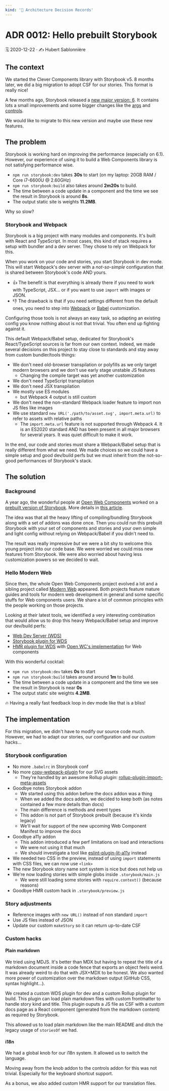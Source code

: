```yaml
---
kind: '📌 Architecture Decision Records'
---
```


# ADR 0012: Hello prebuilt Storybook

🗓️ 2020-12-22 · ✍️ Hubert Sablonnière

## The context

We started the Clever Components library with Storybook v5.
8 months later, we did a big migration to adopt CSF for our stories.
This format is really nice!

A few months ago, Storybook released a [new major version: 6](https://medium.com/storybookjs/storybook-6-0-1e14a2071000).
It contains lots a small improvements and some bigger changes like the [args](https://medium.com/storybookjs/introducing-storybook-args-2dadcdb777cc) and [controls](https://medium.com/storybookjs/storybook-controls-ce82af93e430).

We would like to migrate to this new version and maybe use these new features.

## The problem

Storybook is working hard on improving the performance (especially on 6.1).
However, our experience of using it to build a Web Components library is not satisfying performance wise.

* `npm run storybook:dev` takes **30s** to start (on my laptop: 20GB RAM / Core i7-6600U @ 2.60GHz)
* `npm run storybook:build` also takes around **2m20s** to build.
* The time between a code update in a component and the time we see the result in Storybook is around **8s**.
* The output static site is weights **11.2MB**.

Why so slow?

### Storybook and Webpack

Storybook is a big project with many modules and components.
It's built with React and TypeScript.
In most cases, this kind of stack requires a setup with bundler and a dev server.
They chose to rely on Webpack for this.

When you work on your code and stories, you start Storybook in dev mode.
This will start Webpack's dev server with a _not-so-simple_ configuration that is shared between Storybook's code AND yours.

* 👍 The benefit is that everything is already there if you need to work with TypeScript, JSX... or if you want to use `import` with images or JSON.
* 👎 The drawback is that if you need settings different from the default ones, you need to step into [Webpack](https://storybook.js.org/docs/react/configure/webpack#extending-storybooks-webpack-config) or [Babel](https://storybook.js.org/docs/react/configure/babel) customization.

Configuring those tools is not always an easy task, so adapting an existing config you know nothing about is not that trivial.
You often end up fighting against it.

This default Webpack/Babel setup, dedicated for Storybook's React/TypeScript sources is far from our own context.
Indeed, we made several decisions on this project to stay close to standards and stay away from custom bundler/tools things:

* We don't need old-browser transpilation or polyfills as we only target modern browsers and we don't use early stage unstable JS features
  * Changing the compile target was yet another customization
* We don't need TypeScript transpilation
* We don't need JSX transpilation
* We mostly use ES modules
  * but Webpack 4 output is still custom
* We don't need the non-standard Webpack loader feature to import non JS files like images
* We use standard `new URL('./path/to/asset.svg', import.meta.url)` to refer to assets with relative paths
  * The `import.meta.url` feature is not supported through Webpack 4. It is an ES2020 standard AND has been present in all major browsers for several years. It was quiet difficult to make it work.

In the end, our code and stories must share a Webpack/Babel setup that is really different from what we need.
We made choices so we could have a simple setup and good dev/build perfs but we must inherit from the not-so-good performances of Storybook's stack.

## The solution

### Background

A year ago, the wonderful people at [Open Web Components](https://open-wc.org/) worked on a [prebuilt version of Storybook](https://www.npmjs.com/package/@open-wc/storybook-prebuilt).
More details in [this article](https://dev.to/open-wc/storybook-for-web-components-on-steroids-4h29).

The idea was that all the heavy lifting of compiling/bundling Storybook along with a set of addons was done once.
Then you could run this prebuilt Storybook with your set of components and stories and your own simple and light config without relying on Webpack/Babel if you didn't need to.

The result was really impressive _but_ we were a bit shy to welcome this young project into our code base.
We were worried we could miss new features from Storybook.
We were also worried about having less customization powers so we decided to wait.

### Hello Modern Web

Since then, the whole Open Web Components project evolved a lot and a sibling project called [Modern Web](https://modern-web.dev/) appeared.
Both projects feature mature guides and tools for modern web development in general and some specific stuffs for Web components users.
We share a lot of common principles with the people working on those projects.

Looking at their latest tools, we identified a very interesting combination that would allow us to drop this heavy Webpack/Babel setup and improve our dev/build perfs:

* [Web Dev Server (WDS)](https://modern-web.dev/docs/dev-server/overview/)
* [Storybook plugin for WDS](https://modern-web.dev/docs/dev-server/plugins/storybook/)
* [HMR plugin for WDS](https://modern-web.dev/docs/dev-server/plugins/hmr/) with [Open WC's implementation](https://open-wc.org/docs/development/hot-module-replacement/#installation) for Web components

With this wonderful cocktail:

* `npm run storybook:dev` takes **0s** to start
* `npm run storybook:build` takes around around **1m** to build.
* The time between a code update in a component and the time we see the result in Storybook is near **0s**
* The output static site weights **4.2MB**.

🔥 Having a really fast feedback loop in dev mode like that is a bliss!

## The implementation

For this migration, we didn't have to modify our source code much.
However, we had to adapt our stories, our configuration and our custom hacks...

### Storybook configuration

* No more `.babelrc` in Storybook conf
* No more [copy-webpack-plugin](https://github.com/webpack-contrib/copy-webpack-plugin) for our SVG assets
  * They're handled by an awesome Rollup plugin: [rollup-plugin-import-meta-assets](https://modern-web.dev/docs/building/rollup-plugin-import-meta-assets/)
* Goodbye notes Storybook addon
  * We started using this addon before the docs addon was a thing
  * When we added the docs addon, we decided to keep both (as notes contained a few more details than docs)
  * The main difference is methods and event types
  * This addon is not part of Storybook prebuilt (because it's kinda legacy)
  * We'll wait for support of the new upcoming Web Component Manifest to improve the docs
* Goodbye a11y addon
  * This addon introduced a few perf limitations on load and interactions
  * We were not using it that much
  * We should investigate a tool like [eslint-plugin-lit-a11y](https://open-wc.org/docs/linting/eslint-plugin-lit-a11y/overview/) instead
* We needed two CSS in the preview, instead of using `import` statements with CSS files, we can now use `<link>`
* The new Storybook story name sort system is nice but does not help us
* We're now loading stories with simple globs inside `.storybook/main.js`
  * We were still loading some stories with `require.context()` (because reasons)
* Goodbye HMR custom hack in `.storybook/preview.js`

### Story adjustments

* Reference images with `new URL()` instead of non standard `import`
* Use JS files instead of JSON
* Update our custom `makeStory` so it can return up-to-date CSF

### Custom hacks

#### Plain markdown

We tried using MDJS.
It's better than MDX but having to repeat the title of a markdown document inside a code fence that exports an object feels weird.
It was already weird to do that with JSX+MDX to be honest.
We also wanted more power of customization over the markdown output (GitHub CSS, syntax highlight...).

We created a custom WDS plugin for dev and a custom Rollup plugin for build.
This plugin can load plain markdown files with custom frontmatter to handle story kind and title.
This plugin ouputs a JS file as CSF with a custom docs page as a React component (generated from the markdown content) as required by Storybook.

This allowed us to load plain markdown like the main README and ditch the legacy usage of `storiesOf` we had. 

#### i18n

We had a global knob for our i18n system.
It allowed us to switch the language.

Moving away from the knob addon to the controls addon for this was not trivial.
Especially for the keyboard shortcut support.

As a bonus, we also added custom HMR support for our translation files.

